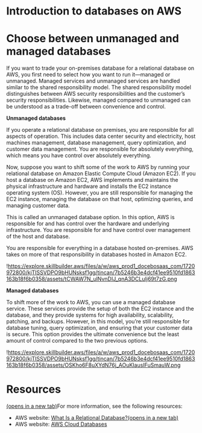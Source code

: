 # Introduction to databases on AWS

# **Choose between unmanaged and managed databases**

If you want to trade your on-premises database for a relational database on AWS, you first need to select how you want to run it—managed or unmanaged. Managed services and unmanaged services are handled similar to the shared responsibility model. The shared responsibility model distinguishes between AWS security responsibilities and the customer’s security responsibilities. Likewise, managed compared to unmanaged can be understood as a trade-off between convenience and control.

**Unmanaged databases**

If you operate a relational database on premises, you are responsible for all aspects of operation. This includes data center security and electricity, host machines management, database management, query optimization, and customer data management. You are responsible for absolutely everything, which means you have control over absolutely everything.

Now, suppose you want to shift some of the work to AWS by running your relational database on Amazon Elastic Compute Cloud (Amazon EC2). If you host a database on Amazon EC2, AWS implements and maintains the physical infrastructure and hardware and installs the EC2 instance operating system (OS). However, you are still responsible for managing the EC2 instance, managing the database on that host, optimizing queries, and managing customer data.

This is called an unmanaged database option. In this option, AWS is responsible for and has control over the hardware and underlying infrastructure. You are responsible for and have control over management of the host and database.

You are responsible for everything in a database hosted on-premises. AWS takes on more of that responsibility in databases hosted in Amazon EC2.

!https://explore.skillbuilder.aws/files/a/w/aws_prod1_docebosaas_com/1720972800/kjTISSVDPO9bHUNsksf1gg/tincan/7b5246b3e4dcf41ee9510fd1863163b18f6b0358/assets/tCWAW7N_ulNvnDIJ_qnA3DCLuIj69t7zG.png

**Managed databases**

To shift more of the work to AWS, you can use a managed database service. These services provide the setup of both the EC2 instance and the database, and they provide systems for high availability, scalability, patching, and backups. However, in this model, you’re still responsible for database tuning, query optimization, and ensuring that your customer data is secure. This option provides the ultimate convenience but the least amount of control compared to the two previous options.

!https://explore.skillbuilder.aws/files/a/w/aws_prod1_docebosaas_com/1720972800/kjTISSVDPO9bHUNsksf1gg/tincan/7b5246b3e4dcf41ee9510fd1863163b18f6b0358/assets/OSKho6F8uXYdN76j_AOuKIausIFuSmauW.png

# **Resources**

[(opens in a new tab)](https://aws.amazon.com/relational-database/)For more information, see the following resources:

- AWS website: [What Is a Relational Database?(opens in a new tab)](https://aws.amazon.com/relational-database/)
- AWS website: [AWS Cloud Databases](https://aws.amazon.com/products/databases/)